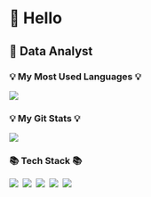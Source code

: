 <h1>👋 Hello </h1>
<h2>🔭 Data Analyst</h2>
<h3>💡 My Most Used Languages 💡</h3>
<p>
  <a href="https://github.com/${HUNKIMY}">
    <img align="center" src="https://github-readme-stats.vercel.app/api/top-langs/?username=${HUNKIMY}&layout=compact&show_icons=${true}&show_owner=${true}&theme=$radical}" />
  </a>
</p>
<h3>💡 My Git Stats 💡</h3>
<p>
  <a href="https://github.com/${HUNKIMY}">
    <img align="center" src="https://github-readme-stats.vercel.app/api?username=HUNKIMY&show_icons=true&theme=transparent" />
  </a>
</p>
<h3>📚 Tech Stack 📚</h3>
<p>
  <img src="https://img.shields.io/badge/Python-3766AB?style=flat-square&logo=Python&logoColor=white"/></a>&nbsp 
  <img src="https://img.shields.io/badge/Javascript-ffb13b?style=flat-square&logo=javascript&logoColor=white"/></a>&nbsp 
  <img src="https://img.shields.io/badge/Mysql-E6B91E?style=flat-square&logo=MySql&logoColor=white"/></a>&nbsp 
  <img src="https://img.shields.io/badge/Node.js-339933?style=flat-square&logo=Node.js&logoColor=white"/></a>&nbsp 
  <img src="https://img.shields.io/badge/C++-00599C?style=flat-square&logo=C%2B%2B&logoColor=white"/></a>&nbsp 
</p>

